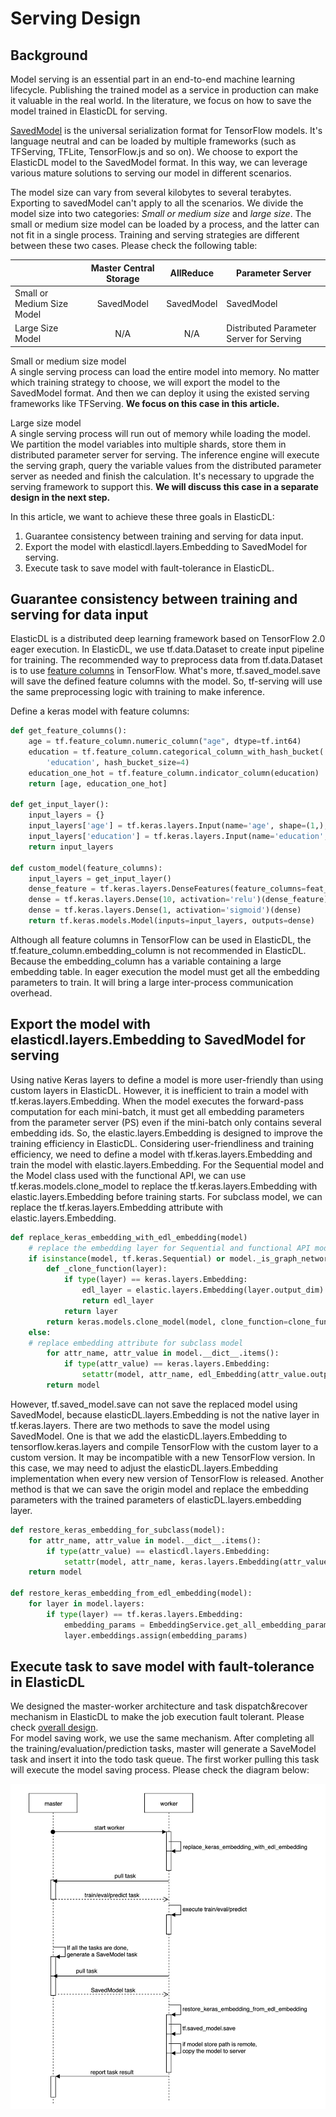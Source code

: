 # Serving Design

## Background

Model serving is an essential part in an end-to-end machine learning lifecycle. Publishing the trained model as a service in production can make it valuable in the real world. In the literature, we focus on how to save the model trained in ElasticDL for serving.

[SavedModel](https://www.tensorflow.org/guide/saved_model?hl=zh_cn) is the universal serialization format for TensorFlow models. It's language neutral and can be loaded by multiple frameworks (such as TFServing, TFLite, TensorFlow.js and so on). We choose to export the ElasticDL model to the SavedModel format. In this way, we can leverage various mature solutions to serving our model in different scenarios.

The model size can vary from several kilobytes to several terabytes. Exporting to savedModel can't apply to all the scenarios. We divide the model size into two categories: *Small or medium size* and *large size*. The small or medium size model can be loaded by a process, and the latter can not fit in a single process. Training and serving strategies are different between these two cases. Please check the following table:

|                            | Master Central Storage |  AllReduce  |            Parameter Server              |
|----------------------------|:----------------------:|:-----------:|------------------------------------------|
| Small or Medium Size Model |       SavedModel       |  SavedModel |               SavedModel                 |
| Large Size Model           |          N/A           |     N/A     | Distributed Parameter Server for Serving |

Small or medium size model\
A single serving process can load the entire model into memory. No matter which training strategy to choose, we will export the model to the SavedModel format. And then we can deploy it using the existed serving frameworks like TFServing. **We focus on this case in this article.**

Large size model\
A single serving process will run out of memory while loading the model. We partition the model variables into multiple shards, store them in distributed parameter server for serving. The inference engine will execute the serving graph, query the variable values from the distributed parameter server as needed and finish the calculation. It's necessary to upgrade the serving framework to support this. **We will discuss this case in a separate design in the next step.**

In this article, we want to achieve these three goals in ElasticDL:

1. Guarantee consistency between training and serving for data input.
2. Export the model with elasticdl.layers.Embedding to SavedModel for serving.
3. Execute task to save model with fault-tolerance in ElasticDL.

## Guarantee consistency between training and serving for data input

ElasticDL is a distributed deep learning framework based on TensorFlow 2.0 eager execution. In ElasticDL, we use tf.data.Dataset to create input pipeline for training. The recommended way to preprocess data from tf.data.Dataset is to use [feature columns](https://www.tensorflow.org/tutorials/structured_data/feature_columns) in TensorFlow. What's more, tf.saved_model.save will save the defined feature columns with the model. So, tf-serving will use the same preprocessing logic with training to make inference.

Define a keras model with feature columns:

```python
def get_feature_columns():
    age = tf.feature_column.numeric_column("age", dtype=tf.int64)
    education = tf.feature_column.categorical_column_with_hash_bucket(
        'education', hash_bucket_size=4)
    education_one_hot = tf.feature_column.indicator_column(education)
    return [age, education_one_hot]

def get_input_layer():
    input_layers = {}
    input_layers['age'] = tf.keras.layers.Input(name='age', shape=(1,), dtype=tf.int64)
    input_layers['education'] = tf.keras.layers.Input(name='education', shape=(1,), dtype=tf.string)
    return input_layers

def custom_model(feature_columns):
    input_layers = get_input_layer()
    dense_feature = tf.keras.layers.DenseFeatures(feature_columns=feat_cols)(input_layers)
    dense = tf.keras.layers.Dense(10, activation='relu')(dense_feature)
    dense = tf.keras.layers.Dense(1, activation='sigmoid')(dense)
    return tf.keras.models.Model(inputs=input_layers, outputs=dense)
```

Although all feature columns in TensorFlow can be used in ElasticDL, the tf.feature_column.embedding_column is not recommended in ElasticDL. Because the embedding_column has a variable containing a large embedding table. In eager execution the model must get all the embedding parameters to train. It will bring a large inter-process communication overhead.

## Export the model with elasticdl.layers.Embedding to SavedModel for serving

Using native Keras layers to define a model is more user-friendly than using custom layers in ElasticDL. However, it is inefficient to train a model with tf.keras.layers.Embedding. When the model executes the forward-pass computation for each mini-batch, it must get all embedding parameters from the parameter server (PS) even if the mini-batch only contains several embedding ids. So, the elastic.layers.Embedding is designed to improve the training efficiency in ElasticDL. Considering user-friendliness and training efficiency, we need to define a model with tf.keras.layers.Embedding and train the model with elastic.layers.Embedding. For the Sequential model and the Model class used with the functional API, we can use tf.keras.models.clone_model to replace the tf.keras.layers.Embedding with elastic.layers.Embedding before training starts. For subclass model, we can replace the tf.keras.layers.Embedding attribute with elastic.layers.Embedding.

```python
def replace_keras_embedding_with_edl_embedding(model)
    # replace the embedding layer for Sequential and functional API models
    if isinstance(model, tf.keras.Sequential) or model._is_graph_network:
        def _clone_function(layer):
            if type(layer) == keras.layers.Embedding:
                edl_layer = elastic.layers.Embedding(layer.output_dim)
                return edl_layer
            return layer
        return keras.models.clone_model(model, clone_function=clone_function)
    else:
    # replace embedding attribute for subclass model
        for attr_name, attr_value in model.__dict__.items():
            if type(attr_value) == keras.layers.Embedding:
                setattr(model, attr_name, edl_Embedding(attr_value.output_dim))
        return model
```

However, tf.saved_model.save can not save the replaced model using SavedModel, because elasticDL.layers.Embedding is not the native layer in tf.keras.layers. There are two methods to save the model using SavedModel. One is that we add the elasticDL.layers.Embedding to tensorflow.keras.layers and compile TensorFlow with the custom layer to a custom version. It may be incompatible with a new TensorFlow version. In this case, we may need to adjust the elasticDL.layers.Embedding implementation when every new version of TensorFlow is released. Another method is that we can save the origin model and replace the embedding parameters with the trained parameters of elasticDL.layers.embedding layer.

```python
def restore_keras_embedding_for_subclass(model):
    for attr_name, attr_value in model.__dict__.items():
        if type(attr_value) == elasticdl.layers.Embedding:
            setattr(model, attr_name, keras.layers.Embedding(attr_value.output_dim))
    return model

def restore_keras_embedding_from_edl_embedding(model):
    for layer in model.layers:
        if type(layer) == tf.keras.layers.Embedding:
            embedding_params = EmbeddingService.get_all_embedding_params(layer)
            layer.embeddings.assign(embedding_params)
```

## Execute task to save model with fault-tolerance in ElasticDL

We designed the master-worker architecture and task dispatch&recover mechanism in ElasticDL to make the job execution fault tolerant. Please check [overall design](./overall_design.md).\
For model saving work, we use the same mechanism. After completing all the training/evaluation/prediction tasks, master will generate a SaveModel task and insert it into the todo task queue. The first worker pulling this task will execute the model saving process. Please check the diagram below:

![saved_model_task](../images/saved_model_task.png)
